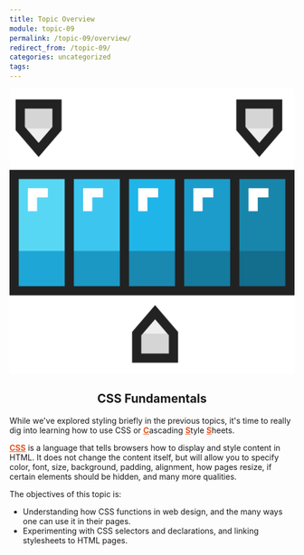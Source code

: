 ```yaml
---
title: Topic Overview
module: topic-09
permalink: /topic-09/overview/
redirect_from: /topic-09/
categories: uncategorized
tags:
---
```


<div class="section-title">
  <img src="../img/assignment-09.svg" alt="" title="Assignment 9: Color" />
  <h2 style="text-align: center;">CSS Fundamentals</h2>
</div>

While we've explored styling briefly in the previous topics, it's time to really dig into learning how to use CSS or <span style="font-weight: bolder; text-decoration: underline; color: #E95420;">C</span>ascading <span style="font-weight: bolder; text-decoration: underline; color: #E95420;">S</span>tyle <span style="font-weight: bolder; text-decoration: underline; color: #E95420;">S</span>heets.

<span style="font-weight: bolder; text-decoration: underline; color: #E95420;">CSS</span> is a language that tells browsers how to display and style content in HTML. It does not change the content itself, but will allow you to specify color, font, size, background, padding, alignment, how pages resize, if certain elements should be hidden, and many more qualities.


The objectives of this topic is:
<ul class="pros-and-cons">
  <li class="icon-pro">Understanding how CSS functions in web design, and the many ways one can use it in their pages.</li>
  <li class="icon-pro">Experimenting with CSS selectors and declarations, and linking stylesheets to HTML pages.</li>
</ul>
